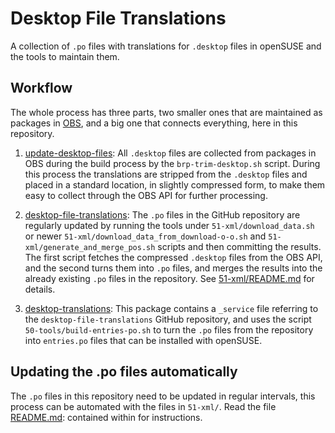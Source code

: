 # Desktop File Translations

  A collection of `.po` files with translations for `.desktop` files in openSUSE
  and the tools to maintain them.

## Workflow

  The whole process has three parts, two smaller ones that are maintained
  as packages in [OBS](https://build.opensuse.org/), and a big one that connects
  everything, here in this repository.

  1. [update-desktop-files](https://build.opensuse.org/package/show/openSUSE:Factory/update-desktop-files):
     All `.desktop` files are collected from packages in OBS during the build
     process by the `brp-trim-desktop.sh` script. During this process the
     translations are stripped from the `.desktop` files and placed in a
     standard location, in slightly compressed form, to make them easy to
     collect through the OBS API for further processing.

  2. [desktop-file-translations](https://github.com/openSUSE/desktop-file-translations):
     The `.po` files in the GitHub repository are regularly updated by running
     the tools under `51-xml/download_data.sh` or newer `51-xml/download_data_from_download-o-o.sh` and `51-xml/generate_and_merge_pos.sh`
     scripts and then committing the results. The first script fetches the
     compressed `.desktop` files from the OBS API, and the second turns them
     into `.po` files, and merges the results into the already existing `.po`
     files in the repository.
     See [51-xml/README.md](https://github.com/openSUSE/desktop-file-translations/blob/master/51-xml/README.md) for details.

  3. [desktop-translations](https://build.opensuse.org/package/show/X11:common:Factory/desktop-translations):
     This package contains a `_service` file referring to the
     `desktop-file-translations` GitHub repository, and uses the script
     `50-tools/build-entries-po.sh` to turn the `.po` files from the repository
     into `entries.po` files that can be installed with openSUSE.

## Updating the .po files automatically

The `.po` files in this repository need to be updated in regular intervals, this
process can be automated with the files in `51-xml/`. Read the file [README.md](https://github.com/openSUSE/desktop-file-translations/blob/master/51-xml/README.md):
contained within for instructions.
